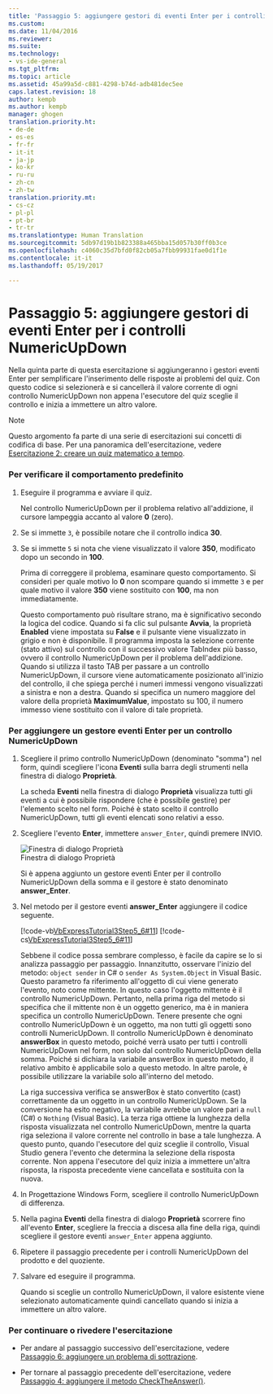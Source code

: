 ```yaml
---
title: 'Passaggio 5: aggiungere gestori di eventi Enter per i controlli NumericUpDown | Microsoft Docs'
ms.custom: 
ms.date: 11/04/2016
ms.reviewer: 
ms.suite: 
ms.technology:
- vs-ide-general
ms.tgt_pltfrm: 
ms.topic: article
ms.assetid: 45a99a5d-c881-4298-b74d-adb481dec5ee
caps.latest.revision: 18
author: kempb
ms.author: kempb
manager: ghogen
translation.priority.ht:
- de-de
- es-es
- fr-fr
- it-it
- ja-jp
- ko-kr
- ru-ru
- zh-cn
- zh-tw
translation.priority.mt:
- cs-cz
- pl-pl
- pt-br
- tr-tr
ms.translationtype: Human Translation
ms.sourcegitcommit: 5db97d19b1b823388a465bba15d057b30ff0b3ce
ms.openlocfilehash: c4060c35d7bfd0f82cb05a7fbb99931fae0d1f1e
ms.contentlocale: it-it
ms.lasthandoff: 05/19/2017

---
```

# <a name="step-5-add-enter-event-handlers-for-the-numericupdown-controls"></a>Passaggio 5: aggiungere gestori di eventi Enter per i controlli NumericUpDown
Nella quinta parte di questa esercitazione si aggiungeranno i gestori eventi Enter per semplificare l'inserimento delle risposte ai problemi del quiz. Con questo codice si selezionerà e si cancellerà il valore corrente di ogni controllo NumericUpDown non appena l'esecutore del quiz sceglie il controllo e inizia a immettere un altro valore.  
  
> [!NOTE]
>  Questo argomento fa parte di una serie di esercitazioni sui concetti di codifica di base. Per una panoramica dell'esercitazione, vedere [Esercitazione 2: creare un quiz matematico a tempo](../ide/tutorial-2-create-a-timed-math-quiz.md).  
  
### <a name="to-verify-the-default-behavior"></a>Per verificare il comportamento predefinito  
  
1.  Eseguire il programma e avviare il quiz.  
  
     Nel controllo NumericUpDown per il problema relativo all'addizione, il cursore lampeggia accanto al valore **0** (zero).  
  
2.  Se si immette `3`, è possibile notare che il controllo indica **30**.  
  
3.  Se si immette `5` si nota che viene visualizzato il valore **350**, modificato dopo un secondo in **100**.  
  
     Prima di correggere il problema, esaminare questo comportamento. Si consideri per quale motivo lo **0** non scompare quando si immette `3` e per quale motivo il valore **350** viene sostituito con **100**, ma non immediatamente.  
  
     Questo comportamento può risultare strano, ma è significativo secondo la logica del codice. Quando si fa clic sul pulsante **Avvia**, la proprietà **Enabled** viene impostata su **False** e il pulsante viene visualizzato in grigio e non è disponibile. Il programma imposta la selezione corrente (stato attivo) sul controllo con il successivo valore TabIndex più basso, ovvero il controllo NumericUpDown per il problema dell'addizione. Quando si utilizza il tasto TAB per passare a un controllo NumericUpDown, il cursore viene automaticamente posizionato all'inizio del controllo, il che spiega perché i numeri immessi vengono visualizzati a sinistra e non a destra. Quando si specifica un numero maggiore del valore della proprietà **MaximumValue**, impostato su 100, il numero immesso viene sostituito con il valore di tale proprietà.  
  
### <a name="to-add-an-enter-event-handler-for-a-numericupdown-control"></a>Per aggiungere un gestore eventi Enter per un controllo NumericUpDown  
  
1.  Scegliere il primo controllo NumericUpDown (denominato "somma") nel form, quindi scegliere l'icona **Eventi** sulla barra degli strumenti nella finestra di dialogo **Proprietà**.  
  
     La scheda **Eventi** nella finestra di dialogo **Proprietà** visualizza tutti gli eventi a cui è possibile rispondere (che è possibile gestire) per l'elemento scelto nel form. Poiché è stato scelto il controllo NumericUpDown, tutti gli eventi elencati sono relativi a esso.  
  
2.  Scegliere l'evento **Enter**, immettere `answer_Enter`, quindi premere INVIO.  
  
     ![Finestra di dialogo Proprietà](~/ide/media/express_answerenter.png "Express_AnswerEnter")  
Finestra di dialogo Proprietà  
  
     Si è appena aggiunto un gestore eventi Enter per il controllo NumericUpDown della somma e il gestore è stato denominato **answer_Enter**.  
  
3.  Nel metodo per il gestore eventi **answer_Enter** aggiungere il codice seguente.  
  
     [!code-vb[VbExpressTutorial3Step5_6#11](../ide/codesnippet/VisualBasic/step-5-add-enter-event-handlers-for-the-numericupdown-controls_1.vb)]  [!code-cs[VbExpressTutorial3Step5_6#11](../ide/codesnippet/CSharp/step-5-add-enter-event-handlers-for-the-numericupdown-controls_1.cs)]  
  
     Sebbene il codice possa sembrare complesso, è facile da capire se lo si analizza passaggio per passaggio. Innanzitutto, osservare l'inizio del metodo: `object sender` in C# o `sender As System.Object` in Visual Basic. Questo parametro fa riferimento all'oggetto di cui viene generato l'evento, noto come mittente. In questo caso l'oggetto mittente è il controllo NumericUpDown. Pertanto, nella prima riga del metodo si specifica che il mittente non è un oggetto generico, ma è in maniera specifica un controllo NumericUpDown. Tenere presente che ogni controllo NumericUpDown è un oggetto, ma non tutti gli oggetti sono controlli NumericUpDown. Il controllo NumericUpDown è denominato **answerBox** in questo metodo, poiché verrà usato per tutti i controlli NumericUpDown nel form, non solo dal controllo NumericUpDown della somma. Poiché si dichiara la variabile answerBox in questo metodo, il relativo ambito è applicabile solo a questo metodo. In altre parole, è possibile utilizzare la variabile solo all'interno del metodo.  
  
     La riga successiva verifica se answerBox è stato convertito (cast) correttamente da un oggetto in un controllo NumericUpDown. Se la conversione ha esito negativo, la variabile avrebbe un valore pari a `null` (C#) o `Nothing` (Visual Basic). La terza riga ottiene la lunghezza della risposta visualizzata nel controllo NumericUpDown, mentre la quarta riga seleziona il valore corrente nel controllo in base a tale lunghezza. A questo punto, quando l'esecutore del quiz sceglie il controllo, Visual Studio genera l'evento che determina la selezione della risposta corrente. Non appena l'esecutore del quiz inizia a immettere un'altra risposta, la risposta precedente viene cancellata e sostituita con la nuova.  
  
4.  In Progettazione Windows Form, scegliere il controllo NumericUpDown di differenza.  
  
5.  Nella pagina **Eventi** della finestra di dialogo **Proprietà** scorrere fino all'evento **Enter**, scegliere la freccia a discesa alla fine della riga, quindi scegliere il gestore eventi `answer_Enter` appena aggiunto.  
  
6.  Ripetere il passaggio precedente per i controlli NumericUpDown del prodotto e del quoziente.  
  
7.  Salvare ed eseguire il programma.  
  
     Quando si sceglie un controllo NumericUpDown, il valore esistente viene selezionato automaticamente quindi cancellato quando si inizia a immettere un altro valore.  
  
### <a name="to-continue-or-review"></a>Per continuare o rivedere l'esercitazione  
  
-   Per andare al passaggio successivo dell'esercitazione, vedere [Passaggio 6: aggiungere un problema di sottrazione](../ide/step-6-add-a-subtraction-problem.md).  
  
-   Per tornare al passaggio precedente dell'esercitazione, vedere [Passaggio 4: aggiungere il metodo CheckTheAnswer()](../ide/step-4-add-the-checktheanswer-parens-method.md).

